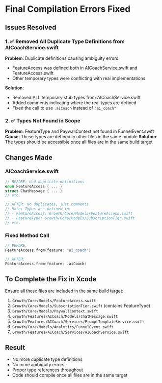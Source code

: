 # Final Compilation Errors Fixed

## Issues Resolved

### 1. ✅ Removed All Duplicate Type Definitions from AICoachService.swift
**Problem**: Duplicate definitions causing ambiguity errors
- FeatureAccess was defined both in AICoachService.swift and FeatureAccess.swift
- Other temporary types were conflicting with real implementations

**Solution**: 
- Removed ALL temporary stub types from AICoachService.swift
- Added comments indicating where the real types are defined
- Fixed the call to use `.aiCoach` instead of `"ai_coach"`

### 2. ✅ Types Not Found in Scope
**Problem**: FeatureType and PaywallContext not found in FunnelEvent.swift
**Cause**: These types are defined in other files in the same module
**Solution**: The types should be accessible once all files are in the same build target

## Changes Made

### AICoachService.swift
```swift
// BEFORE: Had duplicate definitions
enum FeatureAccess { ... }
struct ChatMessage { ... }
// etc.

// AFTER: No duplicates, just comments
// Note: Types are defined in:
// - FeatureAccess: Growth/Core/Models/FeatureAccess.swift
// - FeatureType: Growth/Core/Models/SubscriptionTier.swift
// etc.
```

### Fixed Method Call
```swift
// BEFORE:
FeatureAccess.from(feature: "ai_coach")

// AFTER:
FeatureAccess.from(feature: .aiCoach)
```

## To Complete the Fix in Xcode

Ensure all these files are included in the same build target:
1. `Growth/Core/Models/FeatureAccess.swift`
2. `Growth/Core/Models/SubscriptionTier.swift` (contains FeatureType)
3. `Growth/Core/Models/PaywallContext.swift`
4. `Growth/Features/AICoach/Models/ChatMessage.swift`
5. `Growth/Features/AICoach/Services/PromptTemplateService.swift`
6. `Growth/Core/Models/Analytics/FunnelEvent.swift`
7. `Growth/Features/AICoach/Services/AICoachService.swift`

## Result
- No more duplicate type definitions
- No more ambiguity errors
- Proper type references throughout
- Code should compile once all files are in the same target